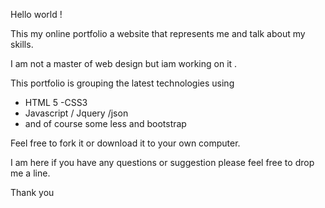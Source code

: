Hello world !


This my online portfolio a website that represents me and talk about my skills.

I am not a master of web design <yet> but iam working on it .


This portfolio is grouping the latest technologies using 
   - HTML 5
   -CSS3
   - Javascript / Jquery /json
   - and of course some less and bootstrap
   
Feel free to fork it or download it to your own computer.

I am here if you have any questions or suggestion please feel free to drop me a line.


Thank you
